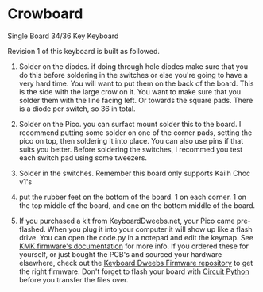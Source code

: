 # Crowboard
 Single Board 34/36 Key Keyboard

Revision 1 of this keyboard is built as followed. 

1. Solder on the diodes. if doing through hole diodes make sure that you do this before soldering in the switches or else you're going to have a very hard time. You will want to put them on the back of the board. This is the side with the large crow on it. You want to make sure that you solder them with the line facing left. Or towards the square pads. There is a diode per switch, so 36 in total.

2. Solder on the Pico. you can surfact mount solder this to the board. I recommend putting some solder on one of the corner pads, setting the pico on top, then soldering it into place. You can also use pins if that suits you better. Before soldering the switches, I recommed you test each switch pad using some tweezers.

3. Solder in the switches. Remember this board only supports Kailh Choc v1's

4. put the rubber feet on the bottom of the board. 1 on each corner. 1 on the top middle of the board, and one on the bottom middle of the board.

5. If you purchased a kit from KeyboardDweebs.net, your Pico came pre-flashed. When you plug it into your computer it will show up like a flash drive. You can open the code.py in a notepad and edit the keymap. See [KMK firmware's documentation](https://github.com/KMKfw/kmk_firmware/blob/master/docs/README.md) for more info. If you ordered these for yourself, or just bought the PCB's and sourced your hardware elsewhere, check out the [Keyboard Dweebs Firmware repository](https://github.com/doesntfazer/Keyboard-Dweebs-Firmware-repository/tree/main/KMK/CrowBoard) to get the right firmware. Don't forget to flash your board with [Circuit Python](https://circuitpython.org/board/raspberry_pi_pico/) before you transfer the files over.
